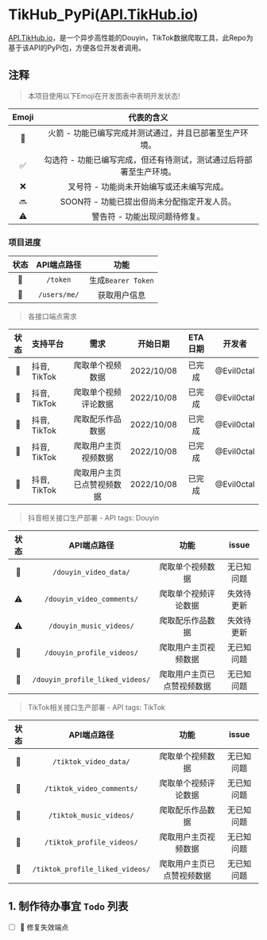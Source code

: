 # TikHub_PyPi([API.TikHub.io](https://api.tikhub.io/docs))

[API.TikHub.io](https://api.tikhub.io/docs)，是一个异步高性能的Douyin，TikTok数据爬取工具，此Repo为基于该API的PyPi包，方便各位开发者调用。


## 注释

> 本项目使用以下Emoji在开发图表中表明开发状态!

| Emoji | 代表的含义 |
| :---: | :---: |
| 🚀 | 火箭 - 功能已编写完成并测试通过，并且已部署至生产环境。|
| ✅ | 勾选符 - 功能已编写完成，但还有待测试，测试通过后将部署至生产环境。|
| ❌ | 叉号符 - 功能尚未开始编写或还未编写完成。|
| 🔜 | SOON符 - 功能已提出但尚未分配指定开发人员。|
| ⚠️ | 警告符 - 功能出现问题待修复。|

### 项目进度

| 状态 | API端点路径 | 功能 |
| :---: | :---: | :---: |
| 🚀 | `/token` | 生成`Bearer Token` |
| 🚀 | `/users/me/` | 获取用户信息 |

> 各接口端点需求

| 状态 | 支持平台 | 需求 | 开始日期 | ETA日期 | 开发者 |
| :---: | :--- | :---: | :---: | :---: |:---: |
| 🚀 | 抖音, TikTok | 爬取单个视频数据 | 2022/10/08 | 已完成 | @Evil0ctal |
| 🚀 | 抖音, TikTok | 爬取单个视频评论数据 | 2022/10/08 | 已完成 | @Evil0ctal |
| 🚀 | 抖音, TikTok | 爬取配乐作品数据 | 2022/10/08 | 已完成 | @Evil0ctal |
| 🚀 | 抖音, TikTok | 爬取用户主页视频数据 | 2022/10/08 | 已完成 | @Evil0ctal |
| 🚀 | 抖音, TikTok | 爬取用户主页已点赞视频数据 | 2022/10/08 | 已完成 | @Evil0ctal |

> 抖音相关接口生产部署 - API tags: Douyin

| 状态 | API端点路径 | 功能 | issue |
| :---: | :---: | :---: | :---: |
| 🚀 | `/douyin_video_data/` | 爬取单个视频数据 | 无已知问题 |
| ⚠️ | `/douyin_video_comments/` | 爬取单个视频评论数据 | 失效待更新 |
| ⚠️ | `/douyin_music_videos/` | 爬取配乐作品数据 | 失效待更新 |
| 🚀 | `/douyin_profile_videos/` | 爬取用户主页视频数据 | 无已知问题 |
| 🚀 | `/douyin_profile_liked_videos/` | 爬取用户主页已点赞视频数据 | 无已知问题 |

> TikTok相关接口生产部署 - API tags: TikTok

| 状态 | API端点路径 | 功能 | issue |
| :---: | :---: | :---: | :---: |
| 🚀 | `/tiktok_video_data/` | 爬取单个视频数据 | 无已知问题 |
| 🚀 | `/tiktok_video_comments/` | 爬取单个视频评论数据 | 无已知问题 |
| 🚀 | `/tiktok_music_videos/` | 爬取配乐作品数据 | 无已知问题 |
| 🚀 | `/tiktok_profile_videos/` | 爬取用户主页视频数据 | 无已知问题 |
| 🚀 | `/tiktok_profile_liked_videos/` | 爬取用户主页已点赞视频数据 | 无已知问题 |

## 1. 制作待办事宜 `Todo` 列表

- [ ] 🎉 修复失效端点

